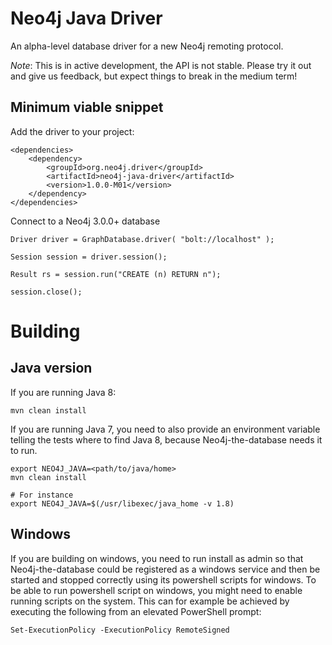 # Neo4j Java Driver

An alpha-level database driver for a new Neo4j remoting protocol. 

*Note*: This is in active development, the API is not stable. Please try it out and give us feedback, but expect 
things to break in the medium term!

## Minimum viable snippet

Add the driver to your project:

    <dependencies>
        <dependency>
            <groupId>org.neo4j.driver</groupId>
            <artifactId>neo4j-java-driver</artifactId>
            <version>1.0.0-M01</version>
        </dependency>
    </dependencies>

Connect to a Neo4j 3.0.0+ database

    Driver driver = GraphDatabase.driver( "bolt://localhost" );
    
    Session session = driver.session();
    
    Result rs = session.run("CREATE (n) RETURN n");
    
    session.close();
    
# Building

## Java version

If you are running Java 8:

    mvn clean install
    
If you are running Java 7, you need to also provide an environment variable telling the tests where to find
Java 8, because Neo4j-the-database needs it to run.

    export NEO4J_JAVA=<path/to/java/home>
    mvn clean install
    
    # For instance
    export NEO4J_JAVA=$(/usr/libexec/java_home -v 1.8)

## Windows

If you are building on windows, you need to run install as admin so that Neo4j-the-database could be registered as a
windows service and then be started and stopped correctly using its powershell scripts for windows.
To be able to run powershell script on windows, you might need to enable running scripts on the system.
This can for example be achieved by executing the following from an elevated PowerShell prompt:

    Set-ExecutionPolicy -ExecutionPolicy RemoteSigned
